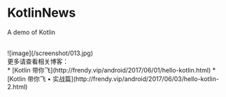 # KotlinNews
A demo of Kotlin

<br>
![image](/screenshot/013.jpg)

<br>
更多请查看相关博客：<br>
* [Kotlin 带你飞](http://frendy.vip/android/2017/06/01/hello-kotlin.html)
* [Kotlin 带你飞 • 实战篇](http://frendy.vip/android/2017/06/03/hello-kotlin-2.html)